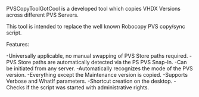 PVSCopyToolGotCool is a developed tool which copies VHDX Versions across different PVS Servers.

This tool is intended to replace the well known Robocopy PVS copy/sync script.

Features:

-Universally applicable, no manual swapping of PVS Store paths required.
-PVS Store paths are automatically detected via the PS PVS Snap-In.
-Can be initiated from any server.
-Automatically recognizes the mode of the PVS version.
-Everything except the Maintenance version is copied. 
-Supports Verbose and WhatIf parameters.
-Shortcut creation on the desktop.
-Checks if the script was started with administrative rights.
